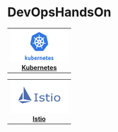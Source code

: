 # DevOpsHandsOn

<center>
<table>
  <tr>
    <td align="center"><a href="topics/kubernetes/README.md"><img src="images\kubernetes.webp"" width="130px;" height="75px;" alt="DevOps" /><br /><b>Kubernetes</b></a></td>
  </tr>
</center>
<center>
<table>
  <tr>
    <td align="center"><a href="topics/istio/README.md"><img src="images\Istio.png"" width="130px;" height="75px;" alt="DevOps" /><br /><b>Istio</b></a></td>
  </tr>
</center>
